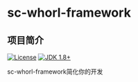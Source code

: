 # sc-whorl-framework

## 项目简介

[![License](https://img.shields.io/github/license/Senssic/sc-whorl.svg?style=flat)](https://github.com/Senssic/sc-whorl/blob/master/LICENSE)
[![JDK 1.8+](https://img.shields.io/badge/JDK-1.8-blue.svg)](#sc-whorl)

sc-whorl-framework简化你的开发